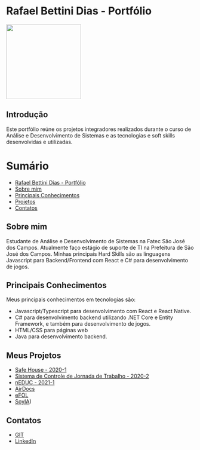 # Rafael Bettini Dias - Portfólio
<img src="imagens/índice.png" width="200px"/>

## Introdução

Este portfólio reúne os projetos integradores realizados durante o curso de Análise e Desenvolvimento de Sistemas e as tecnologias e soft skills desenvolvidas e utilizadas.

# Sumário
- [Rafael Bettini Dias - Portfólio](#rafael-bettini-dias---portfólio)
- [Sobre mim](#sobre-mim)
- [Principais Conhecimentos](#principais-conhecimentos)
- [Projetos](#meus-projetos)
- [Contatos](#contatos)

## Sobre mim
Estudante de Análise e Desenvolvimento de Sistemas na Fatec São José dos Campos. Atualmente faço estágio de suporte de TI na Prefeitura de São José dos Campos.
Minhas principais Hard Skills são as linguagens Javascript para Backend/Frontend com React e C# para desenvolvimento de jogos.

## Principais Conhecimentos
Meus principais conhecimentos em tecnologias são:
* Javascript/Typescript para desenvolvimento com React e React Native.
* C# para desenvolvimento backend utilizando .NET Core e Entity Framework, e também para desenvolvimento de jogos.
* HTML/CSS para páginas web
* Java para desenvolvimento backend.
 
 
## Meus Projetos
* [Safe House - 2020-1](https://github.com/Rafael-BD/Portifolio/blob/main/projetos/api-1.md)
* [Sistema de Controle de Jornada de Trabalho - 2020-2](https://github.com/Rafael-BD/Portifolio/blob/main/projetos/api-2.md)
* [nEDUC - 2021-1](https://github.com/Rafael-BD/Portifolio/blob/main/projetos/api-3.md)
* [AirDocs](https://github.com/Rafael-BD/Portifolio/blob/main/projetos/api-4.md)
* [eFOL](https://github.com/Rafael-BD/Portifolio/blob/main/projetos/api-5.md)
* [SoyIA](https://github.com/Rafael-BD/Portifolio/blob/main/projetos/api-6.md))


## Contatos
* [GIT](https://github.com/Rafael-BD)
* [LinkedIn](https://www.linkedin.com/in/rafael-b-990835209/)


